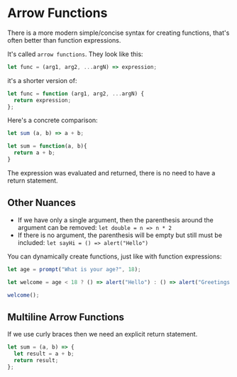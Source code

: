 # Arrow Functions

There is a more modern simple/concise syntax for creating functions, that's often better than function expressions.

It's called `arrow functions`. They look like this:

```javascript
let func = (arg1, arg2, ...argN) => expression;
```

it's a shorter version of:

```javascript
let func = function (arg1, arg2, ...argN) {
  return expression;
};
```

Here's a concrete comparison:

```javascript
let sum (a, b) => a + b;

let sum = function(a, b){
  return a + b;
}
```

The expression was evaluated and returned, there is no need to have a return statement.

## Other Nuances

- If we have only a single argument, then the parenthesis around the argument can be removed: `let double = n => n * 2`
- If there is no argument, the parenthesis will be empty but still must be included: `let sayHi = () => alert("Hello")`

You can dynamically create functions, just like with function expressions:

```javascript
let age = prompt("What is your age?", 18);

let welcome = age < 18 ? () => alert("Hello") : () => alert("Greetings!");

welcome();
```

## Multiline Arrow Functions

If we use curly braces then we need an explicit return statement.

```javascript
let sum = (a, b) => {
  let result = a + b;
  return result;
};
```
